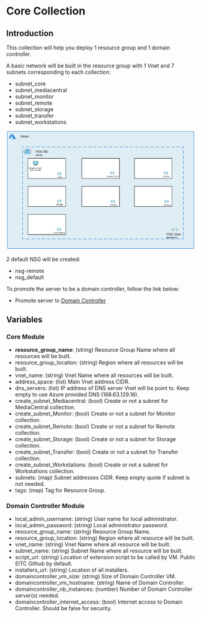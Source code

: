 # Core Collection

## Introduction

This collection will help you deploy 1 resource group and 1 domain controller. 

A basic network will be built in the resource group with 1 Vnet and 7 subnets corresponding to each collection: 

- subnet_core
- subnet_mediacentral
- subnet_monitor
- subnet_remote
- subnet_storage
- subnet_transfer
- subnet_workstations

![current + Next Version](./Network.png)

2 default NSG will be created: 

- nsg-remote
- nsg_default

To promote the server to be a domain controller, follow the link below: 

- Promote server to [Domain Controller](https://computingforgeeks.com/how-to-install-active-directory-domain-services-in-windows-server/)

## Variables

### Core Module

- **resource_group_name**: (string) Resource Group Name where all resources will be built.
- resource_group_location: (string) Region where all resources will be built. 
- vnet_name: (string) Vnet Name where all resources will be built. 
- address_space: (list) Main Vnet address CIDR.
- dns_servers: (list) IP address of DNS server Vnet will be point to. Keep empty to use Azure provided DNS (168.63.129.16). 
- create_subnet_Mediacentral: (bool) Create or not a subnet for MediaCentral collection.
- create_subnet_Monitor: (bool) Create or not a subnet for Monitor collection.
- create_subnet_Remote: (bool) Create or not a subnet for Remote collection.
- create_subnet_Storage: (bool) Create or not a subnet for Storage collection.
- create_subnet_Transfer: (bool) Create or not a subnet for Transfer collection.
- create_subnet_Workstations: (bool) Create or not a subnet for Workstations collection.
- subnets: (map) Subnet addresses CIDR. Keep empty quote if subnet is not needed.                       
- tags: (map) Tag for Resource Group. 

### Domain Controller Module

- local_admin_username: (string) User name for local administrator.              
- local_admin_password: (string) Local administrator password.             
- resource_group_name: (string) Resource Group Name.            
- resource_group_location: (string) Region where all resource will be built.          
- vnet_name: (string) Vnet Name where all resource will be built.                       
- subnet_name: (string) Subnet Name where all resource will be built.                     
- script_url: (string) Location of extension script to be called by VM. Public EITC Github by default.                   
- installers_url: (string) Location of all installers.              
- domaincontroller_vm_size: (string) Size of Domain Controller VM.        
- domaincontroller_vm_hostname: (string) Name of Domain Controller.    
- domaincontroller_nb_instances: (number) Number of Domain Controller server(s) needed. 
- domaincontroller_internet_access: (bool) Internet access to Domain Controller. Should be false for security. 